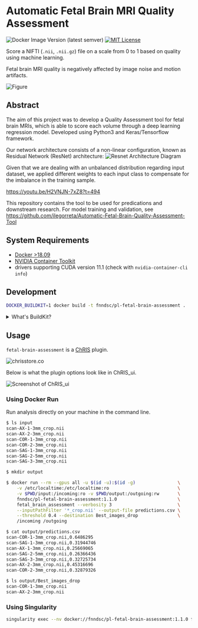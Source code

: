 # Automatic Fetal Brain MRI Quality Assessment

![Docker Image Version (latest semver)](https://img.shields.io/docker/v/fnndsc/pl-fetal-brain-assessment)
[![MIT License](https://img.shields.io/github/license/fnndsc/pl-fetal-brain-assessment)](https://github.com/fnndsc/pl-fetal-brain-assessment/blob/main/LICENSE)

Score a NIFTI (`.nii`, `.nii.gz`) file on a scale from 0 to 1 based on quality using machine learning.

Fetal brain MRI quality is negatively affected by image noise and motion artifacts.

![Figure](docs/kiho-slide.png)

## Abstract

The aim of this project was to develop a Quality Assessment tool for fetal brain MRIs,
which is able to score each volume through a deep learning regression model.
Developed using Python3 and Keras/Tensorflow framework.

Our network architecture consists of a non-linear configuration, known as Residual Network (ResNet) architecture: 
![Resnet Architecture Diagram](docs/resnet_architecture_diagram.png)

Given that we are dealing with an unbalanced distribution regarding input dataset,
we applied different weights to each input class to compensate for the imbalance in the training sample.

https://youtu.be/H2VNJN-7xZ8?t=494

This repository contains the tool to be used for predications and downstream research.
For model training and validation, see
https://github.com/ilegorreta/Automatic-Fetal-Brain-Quality-Assessment-Tool

## System Requirements

- [Docker >18.09](https://docs.docker.com/get-docker/)
- [NVIDIA Container Toolkit](https://github.com/NVIDIA/nvidia-docker)
- drivers supporting CUDA version 11.1 (check with `nvidia-container-cli info`)

## Development

```bash
DOCKER_BUILDKIT=1 docker build -t fnndsc/pl-fetal-brain-assessment .
```

<details>
<summary>What's BuildKit?</summary>
Our <code>Dockerfile</code> leverages advanced features of Docker.

<ul>
<li>https://github.com/moby/moby/issues/15717#issuecomment-493854811</li>
<li>https://docs.docker.com/engine/reference/builder/#buildkit</li>
</ul>
</details>

## Usage

`fetal-brain-assessment` is a [ChRIS](https://chrisproject.org/) plugin.

![chrisstore.co](docs/chrisstore-badge.png)

Below is what the plugin options look like in ChRIS_ui.

![Screenshot of ChRIS_ui](docs/screenshot_chris_ui_plugin_options.png)

### Using Docker Run

Run analysis directly on your machine in the command line.

```bash
$ ls input
scan-AX-1-3mm_crop.nii
scan-AX-2-3mm_crop.nii
scan-COR-1-3mm_crop.nii
scan-COR-2-3mm_crop.nii
scan-SAG-1-3mm_crop.nii
scan-SAG-2-5mm_crop.nii
scan-SAG-3-3mm_crop.nii

$ mkdir output

$ docker run --rm --gpus all -u $(id -u):$(id -g)                \
    -v /etc/localtime:/etc/localtime:ro                          \
    -v $PWD/input:/incoming:ro -v $PWD/output:/outgoing:rw       \
    fnndsc/pl-fetal-brain-assessment:1.1.0                       \
    fetal_brain_assessment --verbosity 3                         \
    --inputPathFilter '*_crop.nii' --output-file predictions.csv \
    --threshold 0.4 --destination Best_images_drop               \
    /incoming /outgoing

$ cat output/predictions.csv
scan-COR-1-3mm_crop.nii,0.6486295
scan-SAG-1-3mm_crop.nii,0.31944746
scan-AX-1-3mm_crop.nii,0.25669065
scan-SAG-2-5mm_crop.nii,0.26366436
scan-SAG-3-3mm_crop.nii,0.32725734
scan-AX-2-3mm_crop.nii,0.45316696
scan-COR-2-3mm_crop.nii,0.32879326

$ ls output/Best_images_drop
scan-COR-1-3mm_crop.nii
scan-AX-2-3mm_crop.nii
```

### Using Singularity

```bash
singularity exec --nv docker://fnndsc/pl-fetal-brain-assessment:1.1.0 fetal_brain_assessment in out
```
